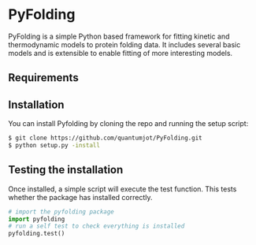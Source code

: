 # PyFolding


PyFolding is a simple Python based framework for fitting kinetic and thermodynamic models to 
protein folding data.  It includes several basic models and is extensible to enable fitting
of more interesting models.



## Requirements

## Installation

You can install Pyfolding by cloning the repo and running the setup script:
```sh
$ git clone https://github.com/quantumjot/PyFolding.git
$ python setup.py -install
```

## Testing the installation

Once installed, a simple script will execute the test function. This tests
whether the package has installed correctly.

```python
# import the pyfolding package
import pyfolding
# run a self test to check everything is installed
pyfolding.test()
```
